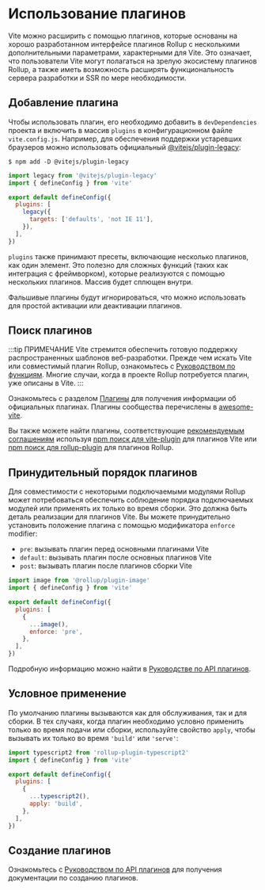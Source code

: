 # Использование плагинов

Vite можно расширить с помощью плагинов, которые основаны на хорошо разработанном интерфейсе плагинов Rollup с несколькими дополнительными параметрами, характерными для Vite. Это означает, что пользователи Vite могут полагаться на зрелую экосистему плагинов Rollup, а также иметь возможность расширять функциональность сервера разработки и SSR по мере необходимости.

## Добавление плагина

Чтобы использовать плагин, его необходимо добавить в `devDependencies` проекта и включить в массив `plugins` в конфигурационном файле `vite.config.js`. Например, для обеспечения поддержки устаревших браузеров можно использовать официальный [@vitejs/plugin-legacy](https://github.com/vitejs/vite/tree/main/packages/plugin-legacy):

```
$ npm add -D @vitejs/plugin-legacy
```

```js twoslash [vite.config.js]
import legacy from '@vitejs/plugin-legacy'
import { defineConfig } from 'vite'

export default defineConfig({
  plugins: [
    legacy({
      targets: ['defaults', 'not IE 11'],
    }),
  ],
})
```

`plugins` также принимают пресеты, включающие несколько плагинов, как один элемент. Это полезно для сложных функций (таких как интеграция с фреймворком), которые реализуются с помощью нескольких плагинов. Массив будет сплющен внутри.

Фальшивые плагины будут игнорироваться, что можно использовать для простой активации или деактивации плагинов.

## Поиск плагинов

:::tip ПРИМЕЧАНИЕ
Vite стремится обеспечить готовую поддержку распространенных шаблонов веб-разработки. Прежде чем искать Vite или совместимый плагин Rollup, ознакомьтесь с [Руководством по функциям](../guide/features.md). Многие случаи, когда в проекте Rollup потребуется плагин, уже описаны в Vite.
:::

Ознакомьтесь с разделом [Плагины](../plugins/) для получения информации об официальных плагинах. Плагины сообщества перечислены в [awesome-vite](https://github.com/vitejs/awesome-vite#plugins).

Вы также можете найти плагины, соответствующие [рекомендуемым соглашениям](./api-plugin.md#conventions) используя [npm поиск для vite-plugin](https://www.npmjs.com/search?q=vite-plugin&ranking=popularity) для плагинов Vite или [npm поиск для rollup-plugin](https://www.npmjs.com/search?q=rollup-plugin&ranking=popularity) для плагинов Rollup.

## Принудительный порядок плагинов

Для совместимости с некоторыми подключаемыми модулями Rollup может потребоваться обеспечить соблюдение порядка подключаемых модулей или применять их только во время сборки. Это должна быть деталь реализации для плагинов Vite. Вы можете принудительно установить положение плагина с помощью модификатора `enforce` modifier:

- `pre`: вызывать плагин перед основными плагинами Vite
- `default`: вызывать плагин после основных плагинов Vite
- `post`: вызывать плагин после плагинов сборки Vite

```js twoslash [vite.config.js]
import image from '@rollup/plugin-image'
import { defineConfig } from 'vite'

export default defineConfig({
  plugins: [
    {
      ...image(),
      enforce: 'pre',
    },
  ],
})
```

Подробную информацию можно найти в [Руководстве по API плагинов](./api-plugin.md#plugin-ordering).

## Условное применение

По умолчанию плагины вызываются как для обслуживания, так и для сборки. В тех случаях, когда плагин необходимо условно применить только во время подачи или сборки, используйте свойство `apply`, чтобы вызывать их только во время `'build'` или `'serve'`:

```js twoslash [vite.config.js]
import typescript2 from 'rollup-plugin-typescript2'
import { defineConfig } from 'vite'

export default defineConfig({
  plugins: [
    {
      ...typescript2(),
      apply: 'build',
    },
  ],
})
```

## Создание плагинов

Ознакомьтесь с [Руководством по API плагинов](./api-plugin.md) для получения документации по созданию плагинов.
